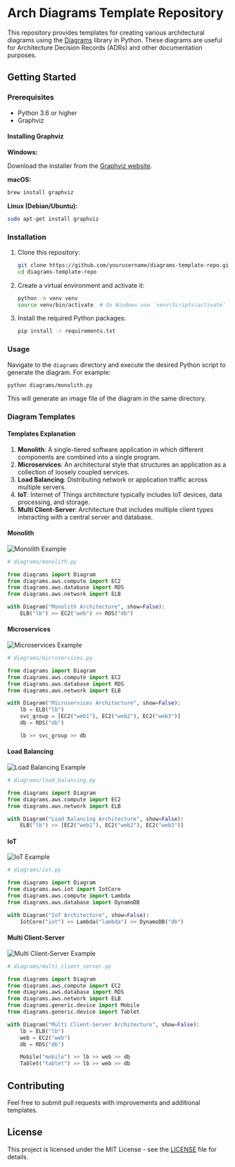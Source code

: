 # Arch Diagrams Template Repository

This repository provides templates for creating various architectural diagrams using the [Diagrams](https://diagrams.mingrammer.com/) library in Python. These diagrams are useful for Architecture Decision Records (ADRs) and other documentation purposes.

## Getting Started

### Prerequisites

- Python 3.6 or higher
- Graphviz

#### Installing Graphviz

**Windows:**

Download the installer from the [Graphviz website](https://graphviz.gitlab.io/download/).

**macOS:**

```sh
brew install graphviz
```

**Linux (Debian/Ubuntu):**

```sh
sudo apt-get install graphviz
```

### Installation

1. Clone this repository:
    ```sh
    git clone https://github.com/yourusername/diagrams-template-repo.git
    cd diagrams-template-repo
    ```

2. Create a virtual environment and activate it:
    ```sh
    python -m venv venv
    source venv/bin/activate  # On Windows use `venv\Scripts\activate`
    ```

3. Install the required Python packages:
    ```sh
    pip install -r requirements.txt
    ```

### Usage

Navigate to the `diagrams` directory and execute the desired Python script to generate the diagram. For example:

```sh
python diagrams/monolith.py
```

This will generate an image file of the diagram in the same directory.

### Diagram Templates

#### Templates Explanation

1. **Monolith**: A single-tiered software application in which different components are combined into a single program.
2. **Microservices**: An architectural style that structures an application as a collection of loosely coupled services.
3. **Load Balancing**: Distributing network or application traffic across multiple servers.
4. **IoT**: Internet of Things architecture typically includes IoT devices, data processing, and storage.
5. **Multi Client-Server**: Architecture that includes multiple client types interacting with a central server and database.


#### Monolith

![Monolith Example](examples/monolith_example.png)

```python
# diagrams/monolith.py

from diagrams import Diagram
from diagrams.aws.compute import EC2
from diagrams.aws.database import RDS
from diagrams.aws.network import ELB

with Diagram("Monolith Architecture", show=False):
    ELB("lb") >> EC2("web") >> RDS("db")
```

#### Microservices

![Microservices Example](examples/microservices_example.png)

```python
# diagrams/microservices.py

from diagrams import Diagram
from diagrams.aws.compute import EC2
from diagrams.aws.database import RDS
from diagrams.aws.network import ELB

with Diagram("Microservices Architecture", show=False):
    lb = ELB("lb")
    svc_group = [EC2("web1"), EC2("web2"), EC2("web3")]
    db = RDS("db")

    lb >> svc_group >> db
```

#### Load Balancing

![Load Balancing Example](examples/load_balancing_example.png)

```python
# diagrams/load_balancing.py

from diagrams import Diagram
from diagrams.aws.compute import EC2
from diagrams.aws.network import ELB

with Diagram("Load Balancing Architecture", show=False):
    ELB("lb") >> [EC2("web1"), EC2("web2"), EC2("web3")]
```

#### IoT

![IoT Example](examples/iot_example.png)

```python
# diagrams/iot.py

from diagrams import Diagram
from diagrams.aws.iot import IotCore
from diagrams.aws.compute import Lambda
from diagrams.aws.database import DynamoDB

with Diagram("IoT Architecture", show=False):
    IotCore("iot") >> Lambda("lambda") >> DynamoDB("db")
```

#### Multi Client-Server

![Multi Client-Server Example](examples/multi_client_server_example.png)

```python
# diagrams/multi_client_server.py

from diagrams import Diagram
from diagrams.aws.compute import EC2
from diagrams.aws.database import RDS
from diagrams.aws.network import ELB
from diagrams.generic.device import Mobile
from diagrams.generic.device import Tablet

with Diagram("Multi Client-Server Architecture", show=False):
    lb = ELB("lb")
    web = EC2("web")
    db = RDS("db")

    Mobile("mobile") >> lb >> web >> db
    Tablet("tablet") >> lb >> web >> db
```

## Contributing

Feel free to submit pull requests with improvements and additional templates.

## License

This project is licensed under the MIT License - see the [LICENSE](LICENSE) file for details.
